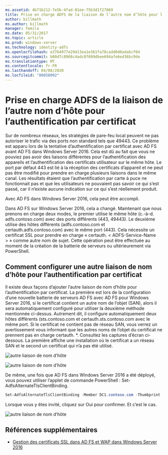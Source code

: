 ```yaml
---
ms.assetid: 4b71b212-7e5b-4fad-81ee-75b3d1f27869
title: Prise en charge ADFS de la liaison de l’autre nom d’hôte pour l’authentification par certificat
author: billmath
ms.author: billmath
manager: femila
ms.date: 05/31/2017
ms.topic: article
ms.prod: windows-server
ms.technology: identity-adfs
ms.openlocfilehash: e3764977e29413ea1e361fa78cadd040adabcf04
ms.sourcegitcommit: b00d7c8968c4adc8f699dbee694afe6ed36bc9de
ms.translationtype: MT
ms.contentlocale: fr-FR
ms.lasthandoff: 04/08/2020
ms.locfileid: "80858092"
---
```

# <a name="ad-fs-support-for-alternate-hostname-binding-for-certificate-authentication"></a>Prise en charge ADFS de la liaison de l’autre nom d’hôte pour l’authentification par certificat

Sur de nombreux réseaux, les stratégies de pare-feu local peuvent ne pas autoriser le trafic via des ports non standard tels que 49443. Ce problème est apparu lors de la tentative d’authentification par certificat avec AD FS avant AD FS dans Windows Server 2016. Cela est dû au fait que vous ne pouviez pas avoir des liaisons différentes pour l’authentification des appareils et l’authentification des certificats utilisateur sur le même hôte. Le port par défaut 443 est lié à la réception des certificats d’appareil et ne peut pas être modifié pour prendre en charge plusieurs liaisons dans le même canal. Les résultats étaient que l’authentification par carte à puce ne fonctionnait pas et que les utilisateurs ne pouvaient pas savoir ce qui s’est passé, car il n’existe aucune indication sur ce qui s’est réellement produit.  
  
Avec AD FS dans Windows Server 2016, cela peut être accompli.
  
Dans AD FS sur Windows Server 2016, cela a changé. Maintenant que nous prenons en charge deux modes, le premier utilise le même hôte (c.-à-d. adfs.contoso.com) avec des ports différents (443, 49443). Le deuxième utilise des hôtes différents (adfs.contoso.com et certauth.adfs.contoso.com) avec le même port (443). Cela nécessite un certificat SSL pour prendre en charge « certauth. < ADFS-Service-Name > » comme autre nom de sujet. Cette opération peut être effectuée au moment de la création de la batterie de serveurs ou ultérieurement via PowerShell.  
  
## <a name="how-to-configure-alternate-host-name-binding-for-certificate-authentication"></a>Comment configurer une autre liaison de nom d’hôte pour l’authentification par certificat  
Il existe deux façons d’ajouter l’autre liaison de nom d’hôte pour l’authentification par certificat. La première est lors de la configuration d’une nouvelle batterie de serveurs AD FS avec AD FS pour Windows Server 2016, si le certificat contient un autre nom de l’objet (SAN), alors il sera automatiquement configuré pour utiliser la deuxième méthode mentionnée ci-dessus. Autrement dit, il configure automatiquement deux hôtes différents (sts.contoso.com et certauth.sts.contoso.com avec le même port. Si le certificat ne contient pas de réseau SAN, vous verrez un avertissement vous informant que les autres noms de l’objet du certificat ne prennent pas en charge certauth. *. Consultez les captures d’écran ci-dessous. La première affiche une installation où le certificat a un réseau SAN et le second un certificat qui n’a pas été utilisé.  
  
![autre liaison de nom d’hôte](media/AD-FS-support-for-alternate-hostname-binding-for-certificate-authentication/ADFS_CA_1.png)  
  
![autre liaison de nom d’hôte](media/AD-FS-support-for-alternate-hostname-binding-for-certificate-authentication/ADFS_CA_2.png)  
  
De même, une fois que AD FS dans Windows Server 2016 a été déployé, vous pouvez utiliser l’applet de commande PowerShell : Set-AdfsAlternateTlsClientBinding.
  
```powershell
Set-AdfsAlternateTlsClientBinding -Member DC1.contoso.com -Thumbprint '<thumbprint of cert>'
```

Lorsque vous y êtes invité, cliquez sur Oui pour confirmer.  Et c’est le cas.

![autre liaison de nom d’hôte](media/AD-FS-support-for-alternate-hostname-binding-for-certificate-authentication/ADFS_CA_3.png)

## <a name="additional-references"></a>Références supplémentaires

* [Gestion des certificats SSL dans AD FS et WAP dans Windows Server 2016](../operations/Manage-SSL-Certificates-AD-FS-WAP-2016.md)
